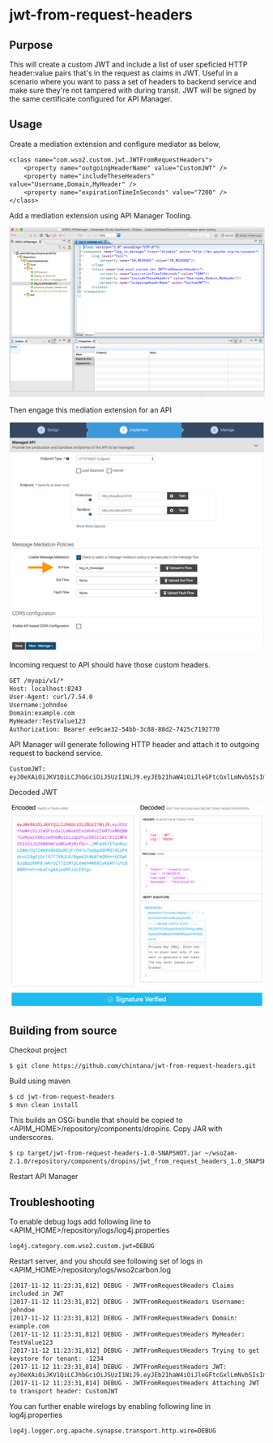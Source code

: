 # jwt-from-request-headers

## Purpose

This will create a custom JWT and include a list of user speficied HTTP header:value pairs that's in the request as claims in JWT. Useful in a scenario where you want to pass a set of headers to backend service and make sure they're not tampered with during transit. JWT will be signed by the same certificate configured for API Manager.  

## Usage

Create a mediation extension and configure mediator as below,

```
<class name="com.wso2.custom.jwt.JWTFromRequestHeaders">
    <property name="outgoingHeaderName" value="CustomJWT" />
    <property name="includeTheseHeaders" value="Username,Domain,MyHeader" />
    <property name="expirationTimeInSeconds" value="7200" />
</class>
```

Add a mediation extension using API Manager Tooling.

<img src="img/add-class-using-apim-tooling.png" />

Then engage this mediation extension for an API

<img src="img/enable-mediation-extension-for-api.png" />

Incoming request to API should have those custom headers.

```
GET /myapi/v1/*
Host: localhost:8243
User-Agent: curl/7.54.0
Username:johndoe
Domain:example.com
MyHeader:TestValue123
Authorization: Bearer ee9cae32-54bb-3c88-88d2-7425c7192770
```

API Manager will generate following HTTP header and attach it to outgoing request to backend service.

```
CustomJWT: eyJ0eXAiOiJKV1QiLCJhbGciOiJSUzI1NiJ9.eyJEb21haW4iOiJleGFtcGxlLmNvbSIsImV4cCI6MTUxMDQ0NTUxMywiVXNlcm5hbWUiOiJqb2huZG9lIiwiTXlIZWFkZXIiOiJUZXN0VmFsdWUxMjMifQ==.JMFaVK7IfshRoiLD8mrCQ1lmKXV8DXSxRCjFrOH1c7Uq6pdSPM3T4IoP4dccUl9gXjGc1S7T7VNJLO/0gek2F4kB7eQRHnt6CQwF8JaBpzKNFB/wKrOZT7ZzN1pLXwe94N8XCyKAAP/uYc808BP+H1rnkaFvg4AjodPFJsLE81g=
```

Decoded JWT

<img src="img/decoded-jwt.png" />

## Building from source

Checkout project

```
$ git clone https://github.com/chintana/jwt-from-request-headers.git
```

Build using maven

```
$ cd jwt-from-request-headers
$ mvn clean install
```

This builds an OSGi bundle that should be copied to &lt;APIM_HOME&gt;/repository/components/dropins. Copy JAR with underscores. 

```
$ cp target/jwt-from-request-headers-1.0-SNAPSHOT.jar ~/wso2am-2.1.0/repository/components/dropins/jwt_from_request_headers_1.0_SNAPSHOT.jar
```

Restart API Manager

## Troubleshooting

To enable debug logs add following line to &lt;APIM_HOME&gt;/repository/logs/log4j.properties

```
log4j.category.com.wso2.custom.jwt=DEBUG
```

Restart server, and you should see following set of logs in &lt;APIM_HOME&gt;/repository/logs/wso2carbon.log

```
[2017-11-12 11:23:31,812] DEBUG - JWTFromRequestHeaders Claims included in JWT
[2017-11-12 11:23:31,812] DEBUG - JWTFromRequestHeaders Username: johndoe
[2017-11-12 11:23:31,812] DEBUG - JWTFromRequestHeaders Domain: example.com
[2017-11-12 11:23:31,812] DEBUG - JWTFromRequestHeaders MyHeader: TestValue123
[2017-11-12 11:23:31,812] DEBUG - JWTFromRequestHeaders Trying to get keystore for tenant: -1234
[2017-11-12 11:23:31,814] DEBUG - JWTFromRequestHeaders JWT: eyJ0eXAiOiJKV1QiLCJhbGciOiJSUzI1NiJ9.eyJEb21haW4iOiJleGFtcGxlLmNvbSIsImV4cCI6MTUxMDUyMTgxMSwiVXNlcm5hbWUiOiJqb2huZG9lIiwiTXlIZWFkZXIiOiJUZXN0VmFsdWUxMjMifQ==.EtXIm+Ce1+UpwP3s/qGEzcDJbpP4DyfBzJt1mvxMmGSdu2rlXVjyxS4D+biyQXsiHo6hT1CEdSZR4opAqYBZzwEm7U3tHke4iU2MvQ9MqqC23+NfUEDx+N6geV55XXqdTDaOIHzr39SiMAHIVeJLOyhU9EsCLtP1WYD1tk+WpkI=
[2017-11-12 11:23:31,814] DEBUG - JWTFromRequestHeaders Attaching JWT to transport header: CustomJWT
```

You can further enable wirelogs by enabling following line in log4j.properties

```
log4j.logger.org.apache.synapse.transport.http.wire=DEBUG
```
